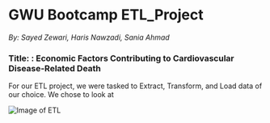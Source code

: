 # GWU Bootcamp ETL_Project
*By: Sayed Zewari, Haris Nawzadi, Sania Ahmad* 

### Title: : Economic Factors Contributing to Cardiovascular Disease-Related Death
For our ETL project, we were tasked to Extract, Transform, and Load data of our choice. We chose to look at 

![Image of ETL](https://www.astera.com/wp-content/uploads/2019/07/ETL-e1563879776366.jpg)
